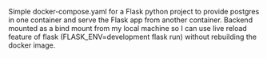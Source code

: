 Simple docker-compose.yaml for a Flask python project to provide postgres in one container and serve the Flask app from another container. Backend mounted as a bind mount from my local machine so I can use live reload feature of flask (FLASK_ENV=development flask run) without rebuilding the docker image.
